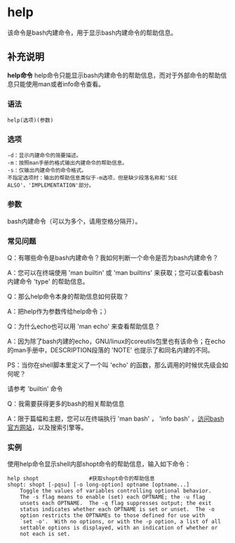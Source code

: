 help
===

该命令是bash内建命令，用于显示bash内建命令的帮助信息。

## 补充说明

**help命令** help命令只能显示bash内建命令的帮助信息，而对于外部命令的帮助信息只能使用man或者info命令查看。

###  语法

```
help(选项)(参数)
```

###  选项

```
-d：显示内建命令的简要描述。
-m：按照man手册的格式输出内建命令的帮助信息。
-s：仅输出内建命令的命令格式。
不指定选项时：输出的帮助信息类似于-m选项，但是缺少段落名称和'SEE ALSO'，'IMPLEMENTATION'部分。
```

###  参数

bash内建命令（可以为多个，请用空格分隔开）。

### 常见问题

Q：有哪些命令是bash内建命令？我如何判断一个命令是否为bash内建命令？

A：您可以在终端使用 'man builtin' 或 'man builtins' 来获取；您可以查看bash内建命令 'type' 的帮助信息。

Q：那么help命令本身的帮助信息如何获取？

A：把help作为参数传给help命令；）

Q：为什么echo也可以用 'man echo' 来查看帮助信息？

A：因为除了bash内建的echo，GNU/linux的coreutils包里也有该命令；在echo的man手册中，DESCRIPTION段落的 'NOTE' 也提示了和同名内建的不同。

PS：当你在shell脚本里定义了一个叫 'echo' 的函数，那么调用的时候优先级会如何呢？

请参考 'builtin' 命令

Q：我需要获得更多的bash的相关帮助信息

A：限于篇幅和主题，您可以在终端执行 'man bash' ， 'info bash' ，[访问bash官方网站](http://www.gnu.org/software/bash/)，以及搜索引擎等。


###  实例

使用help命令显示shell内部shopt命令的帮助信息，输入如下命令：

```
help shopt                #获取shopt命令的帮助信息
shopt: shopt [-pqsu] [-o long-option] optname [optname...]
    Toggle the values of variables controlling optional behavior.
    The -s flag means to enable (set) each OPTNAME; the -u flag
    unsets each OPTNAME.  The -q flag suppresses output; the exit
    status indicates whether each OPTNAME is set or unset.  The -o
    option restricts the OPTNAMEs to those defined for use with
    `set -o'.  With no options, or with the -p option, a list of all
    settable options is displayed, with an indication of whether or
    not each is set.
```


<!-- Linux命令行搜索引擎：https://jaywcjlove.github.io/linux-command/ -->
